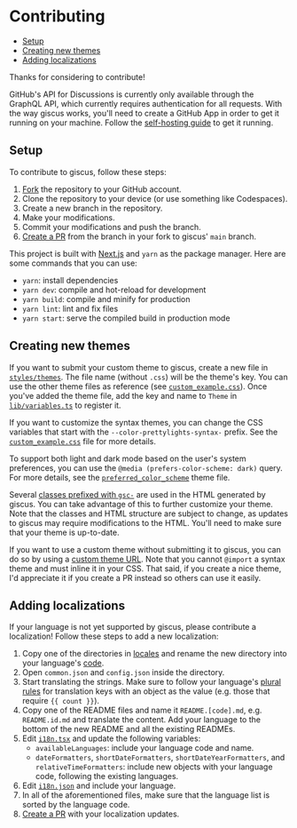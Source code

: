# Contributing

- [Setup](#setup)
- [Creating new themes](#creating-new-themes)
- [Adding localizations](#adding-localizations)

Thanks for considering to contribute!

GitHub's API for Discussions is currently only available through the GraphQL
API, which currently requires authentication for all requests. With the way
giscus works, you'll need to create a GitHub App in order to get it
running on your machine. Follow the [self-hosting guide][self-hosting] to get
it running.

## Setup

To contribute to giscus, follow these steps:

1. [Fork][fork] the repository to your GitHub account.
2. Clone the repository to your device (or use something like Codespaces).
3. Create a new branch in the repository.
4. Make your modifications.
5. Commit your modifications and push the branch.
6. [Create a PR][pr] from the branch in your fork to giscus' `main` branch.

This project is built with [Next.js][next.js] and `yarn` as the package manager.
Here are some commands that you can use:

- `yarn`: install dependencies
- `yarn dev`: compile and hot-reload for development
- `yarn build`: compile and minify for production
- `yarn lint`: lint and fix files
- `yarn start`: serve the compiled build in production mode

## Creating new themes

If you want to submit your custom theme to giscus, create a new file in
[`styles/themes`][themes-dir]. The file name (without `.css`) will be the
theme's key. You can use the other theme files as reference (see
[`custom_example.css`][example]). Once you've added the theme file, add the key
and name to `Theme` in [`lib/variables.ts`][variables] to register it.

If you want to customize the syntax themes, you can change the CSS variables
that start with the `--color-prettylights-syntax-` prefix. See the
[`custom_example.css`][example] file for more details.

To support both light and dark mode based on the user's system preferences, you
can use the `@media (prefers-color-scheme: dark)` query. For more details, see
the [`preferred_color_scheme`][preferred-color-scheme] theme file.

Several [classes prefixed with `gsc-`][gsc-classes] are used in the HTML
generated by giscus. You can take advantage of this to further customize your
theme. Note that the classes and HTML structure are subject to change, as
updates to giscus may require modifications to the HTML. You'll need to make
sure that your theme is up-to-date.

If you want to use a custom theme without submitting it to giscus, you can do
so by using a [custom theme URL][custom-theme-url]. Note that you cannot
`@import` a syntax theme and must inline it in your CSS. That said, if you
create a nice theme, I'd appreciate it if you create a PR instead so others can
use it easily.

## Adding localizations

If your language is not yet supported by giscus, please contribute a
localization! Follow these steps to add a new localization:

1. Copy one of the directories in [locales][locales] and rename the new
   directory into your language's [code][language-codes].
2. Open `common.json` and `config.json` inside the directory.
3. Start translating the strings. Make sure to follow your language's
   [plural rules][plural-rules] for translation keys with an object as the value
   (e.g. those that require `{{ count }}`).
4. Copy one of the README files and name it `README.[code].md`, e.g.
   `README.id.md` and translate the content. Add your language to the bottom of
   the new README and all the existing READMEs.
5. Edit [`i18n.tsx`][i18n-tsx] and update the following variables:
   - `availableLanguages`: include your language code and name.
   - `dateFormatters`, `shortDateFormatters`, `shortDateYearFormatters`, and
     `relativeTimeFormatters`: include new objects with your language code,
     following the existing languages.
6. Edit [`i18n.json`][i18n-json] and include your language.
7. In all of the aforementioned files, make sure that the language list is
   sorted by the language code.
8. [Create a PR][pr] with your localization updates.

[self-hosting]: SELF-HOSTING.md
[fork]: https://github.com/giscus/giscus/fork
[pr]: https://github.com/giscus/giscus/compare
[next.js]: https://github.com/vercel/next.js
[themes-dir]: styles/themes
[example]: styles/themes/custom_example.css
[variables]: lib/variables.ts
[preferred-color-scheme]: styles/themes/preferred_color_scheme.css
[gsc-classes]: https://github.com/giscus/giscus/search?l=TSX&q=gsc
[custom-theme-url]: https://github.com/giscus/giscus/blob/main/ADVANCED-USAGE.md#data-theme
[locales]: locales/
[language-codes]: https://unicode-org.github.io/cldr-staging/charts/latest/supplemental/languages_and_scripts.html
[plural-rules]: https://unicode-org.github.io/cldr-staging/charts/latest/supplemental/language_plural_rules.html
[i18n-tsx]: lib/i18n.tsx
[i18n-json]: i18n.json
